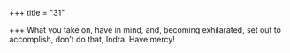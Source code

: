 +++
title = "31"

+++
What you take on, have in mind, and, becoming exhilarated, set out to  accomplish,
don’t do that, Indra. Have mercy!